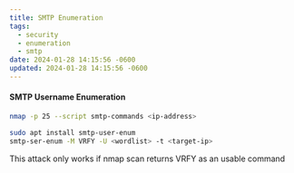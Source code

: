 ```yaml
---
title: SMTP Enumeration
tags:
  - security
  - enumeration
  - smtp
date: 2024-01-28 14:15:56 -0600
updated: 2024-01-28 14:15:56 -0600
---
```


#### SMTP Username Enumeration

````bash
nmap -p 25 --script smtp-commands <ip-address>

sudo apt install smtp-user-enum
smtp-ser-enum -M VRFY -U <wordlist> -t <target-ip>
````

This attack only works if nmap scan returns VRFY as an usable command
